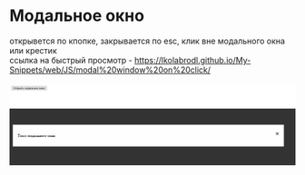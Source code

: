 # Модальное окно

открывется по кпопке, закрывается по esc, клик вне модального окна или крестик
<br>
ссылка на быстрый просмотр -  https://lkolabrodl.github.io/My-Snippets/web/JS/modal%20window%20on%20click/
<br>
<br>
![Alt text](https://raw.githubusercontent.com/lKolabrodl/My-Snippets/master/web/JS/modal%20window%20on%20click/Screenshot_2.png)
![Alt text](https://raw.githubusercontent.com/lKolabrodl/My-Snippets/master/web/JS/modal%20window%20on%20click/Screenshot_1.png)

